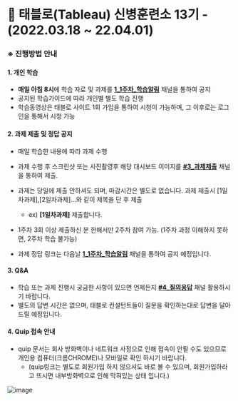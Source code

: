 # 📌 태블로(Tableau) 신병훈련소 13기 - (2022.03.18 ~ 22.04.01)



### ※ 진행방법 안내 



#### 1. 개인 학습

- **매일 아침 8시**에 학습 자료 및 과제를 **[1_1주차_학습알림](https://kr-bootcamp-13.slack.com/archives/C033L7L4SJH)** 채널을 통하여 공지
- 공지된 학습가이드에 따라 개인별 별도 학습 진행
- 학습동영상은 태블로 사이트 1회 가입을 통하여 시청이 가능하며, 그 이후로는 로그인을 통해서 시청 가능

#### 2. 과제 제출 및 정답 공지

- 매일 학습한 내용에 따라 과제 수행
- 과제 수행 후 스크린샷 또는 사진촬영후 해당 대시보드 이미지를 **[#3_과제제출](https://kr-bootcamp-13.slack.com/archives/C033P4V17EE)** 채널을 통하여 제출.
- 과제는 당일에 제출 안하셔도 되며, 마감시간은 별도로 없습니다. 과제 제출시 [1일차과제],[2일차과제]…와 같이 제목을 단 후 제출 
  - ex) **[1일차과제]** 제출합니다.

- 1주차 3회 이상 제출하신 분 한해서만 2주차 참여 가능. (1주차 과정 이해하지 못하면, 2주차 학습 불가능)
- 과제 정답 링크는 다음날 **[1_1주차_학습알림](https://kr-bootcamp-13.slack.com/archives/C033L7L4SJH)** 채널을 통하여 공지 예정입니다.

#### 3. Q&A

- 학습 또는 과제 진행시 궁금한 사항이 있으면 언제든지 **[#4_질의응답](https://kr-bootcamp-13.slack.com/archives/C034CT109EU)** 채널 활용하시기 바랍니다.
- 별도의 답변 시간은 없으며, 태블로 컨설턴트들이 질문을 확인하는대로 답변을 달아드릴 예정입니다.

#### 4. Quip 접속 안내

- quip 문서는 회사 방화벽이나 네트워크 사정으로 인해 접속이 안될 수도 있으므로 개인용 컴퓨터(크롬CHROME)나 모바일로 확인 하시기 바랍니다.
  - (quip링크는 별도로 회원가입 하지 않으셔도 바로 볼 수 있으며, 회원가입하라고 뜨시면 내부방화벽으로 인해 막혀있는 상태 입니다.)

![image](https://user-images.githubusercontent.com/66207591/232786483-3c12affa-afea-454a-86cd-ee657659eeb1.png)
